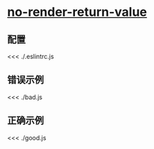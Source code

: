 # [no-render-return-value](https://github.com/jsx-eslint/eslint-plugin-react/blob/master/docs/rules/no-render-return-value.md)

## 配置

<<< ./.eslintrc.js

## 错误示例

<<< ./bad.js

## 正确示例

<<< ./good.js
